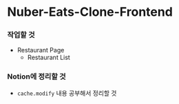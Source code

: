 # Nuber-Eats-Clone-Frontend

### 작업할 것
* Restaurant Page
    - Restaurant List


### Notion에 정리할 것
* `cache.modify` 내용 공부해서 정리할 것